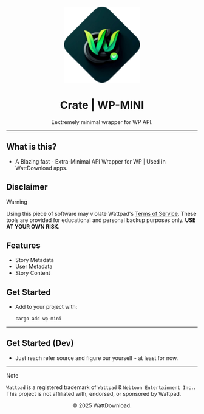 <p align="center">
  <img src="logo.png" alt="WattDownload Logo" width="200px">
</p>

<h1 align="center">Crate | WP-MINI</h1>

<p align="center">
  Eextremely minimal wrapper for WP API.
</p>

---

## What is this?
- A Blazing fast - Extra-Minimal API Wrapper for WP | Used in WattDownload apps. 

## Disclaimer
> [!WARNING]
> Using this piece of software may violate Wattpad's [Terms of Service](https://policies.wattpad.com/terms/). These tools are provided for educational and personal backup purposes only. **USE AT YOUR OWN RISK.**

## Features
- Story Metadata 
- User Metadata
- Story Content

## Get Started
- Add to your project with: 

  ```bash
  cargo add wp-mini
  ```  
---

## Get Started (Dev)
- Just reach refer source and figure our yourself - at least for now.

---

> [!NOTE]
> `Wattpad` is a registered trademark of `Wattpad` & `Webtoon Entertainment Inc.`. This project is not affiliated with, endorsed, or sponsored by Wattpad.

<p align="center">© 2025 WattDownload.</p>

